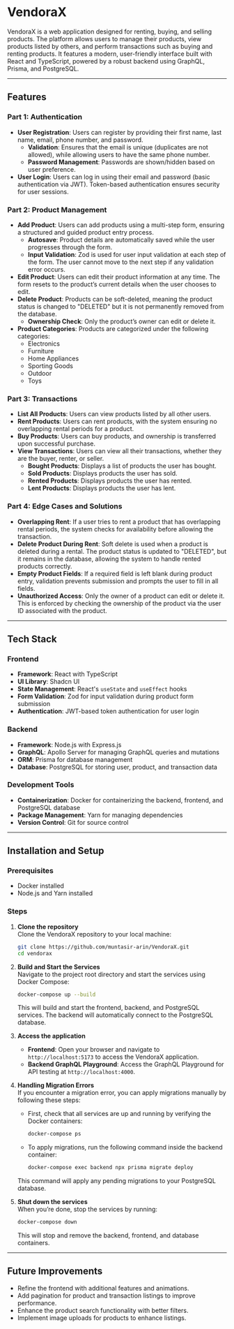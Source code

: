 # VendoraX

VendoraX is a web application designed for renting, buying, and selling products. The platform allows users to manage their products, view products listed by others, and perform transactions such as buying and renting products. It features a modern, user-friendly interface built with React and TypeScript, powered by a robust backend using GraphQL, Prisma, and PostgreSQL.

---

## Features

### Part 1: Authentication
- **User Registration**: Users can register by providing their first name, last name, email, phone number, and password. 
  - **Validation**: Ensures that the email is unique (duplicates are not allowed), while allowing users to have the same phone number.
  - **Password Management**: Passwords are shown/hidden based on user preference.
- **User Login**: Users can log in using their email and password (basic authentication via JWT). Token-based authentication ensures security for user sessions.

### Part 2: Product Management
- **Add Product**: Users can add products using a multi-step form, ensuring a structured and guided product entry process.
  - **Autosave**: Product details are automatically saved while the user progresses through the form.
  - **Input Validation**: Zod is used for user input validation at each step of the form. The user cannot move to the next step if any validation error occurs.
- **Edit Product**: Users can edit their product information at any time. The form resets to the product’s current details when the user chooses to edit.
- **Delete Product**: Products can be soft-deleted, meaning the product status is changed to "DELETED" but it is not permanently removed from the database.
  - **Ownership Check**: Only the product’s owner can edit or delete it.
- **Product Categories**: Products are categorized under the following categories:
  - Electronics
  - Furniture
  - Home Appliances
  - Sporting Goods
  - Outdoor
  - Toys

### Part 3: Transactions
- **List All Products**: Users can view products listed by all other users. 
- **Rent Products**: Users can rent products, with the system ensuring no overlapping rental periods for a product.
- **Buy Products**: Users can buy products, and ownership is transferred upon successful purchase.
- **View Transactions**: Users can view all their transactions, whether they are the buyer, renter, or seller.
  - **Bought Products**: Displays a list of products the user has bought.
  - **Sold Products**: Displays products the user has sold.
  - **Rented Products**: Displays products the user has rented.
  - **Lent Products**: Displays products the user has lent.

### Part 4: Edge Cases and Solutions
- **Overlapping Rent**: If a user tries to rent a product that has overlapping rental periods, the system checks for availability before allowing the transaction.
- **Delete Product During Rent**: Soft delete is used when a product is deleted during a rental. The product status is updated to "DELETED", but it remains in the database, allowing the system to handle rented products correctly.
- **Empty Product Fields**: If a required field is left blank during product entry, validation prevents submission and prompts the user to fill in all fields.
- **Unauthorized Access**: Only the owner of a product can edit or delete it. This is enforced by checking the ownership of the product via the user ID associated with the product.

---

## Tech Stack

### Frontend
- **Framework**: React with TypeScript
- **UI Library**: Shadcn UI
- **State Management**: React's `useState` and `useEffect` hooks
- **Form Validation**: Zod for input validation during product form submission
- **Authentication**: JWT-based token authentication for user login

### Backend
- **Framework**: Node.js with Express.js
- **GraphQL**: Apollo Server for managing GraphQL queries and mutations
- **ORM**: Prisma for database management
- **Database**: PostgreSQL for storing user, product, and transaction data

### Development Tools
- **Containerization**: Docker for containerizing the backend, frontend, and PostgreSQL database
- **Package Management**: Yarn for managing dependencies
- **Version Control**: Git for source control

---

## Installation and Setup

### Prerequisites
- Docker installed
- Node.js and Yarn installed

### Steps

1. **Clone the repository**  
   Clone the VendoraX repository to your local machine:
   ```bash
   git clone https://github.com/muntasir-arin/VendoraX.git
   cd vendorax
   ```

2. **Build and Start the Services**  
   Navigate to the project root directory and start the services using Docker Compose:
   ```bash
   docker-compose up --build
   ```

   This will build and start the frontend, backend, and PostgreSQL services. The backend will automatically connect to the PostgreSQL database.

3. **Access the application**  
   - **Frontend**: Open your browser and navigate to `http://localhost:5173` to access the VendoraX application.
   - **Backend GraphQL Playground**: Access the GraphQL Playground for API testing at `http://localhost:4000`.

4. **Handling Migration Errors**  
   If you encounter a migration error, you can apply migrations manually by following these steps:
   
   - First, check that all services are up and running by verifying the Docker containers:
     ```bash
     docker-compose ps
     ```
   
   - To apply migrations, run the following command inside the backend container:
     ```bash
     docker-compose exec backend npx prisma migrate deploy
     ```
   
   This command will apply any pending migrations to your PostgreSQL database.

5. **Shut down the services**  
   When you’re done, stop the services by running:
   ```bash
   docker-compose down
   ```
   This will stop and remove the backend, frontend, and database containers.

---

## Future Improvements

- Refine the frontend with additional features and animations.
- Add pagination for product and transaction listings to improve performance.
- Enhance the product search functionality with better filters.
- Implement image uploads for products to enhance listings.
